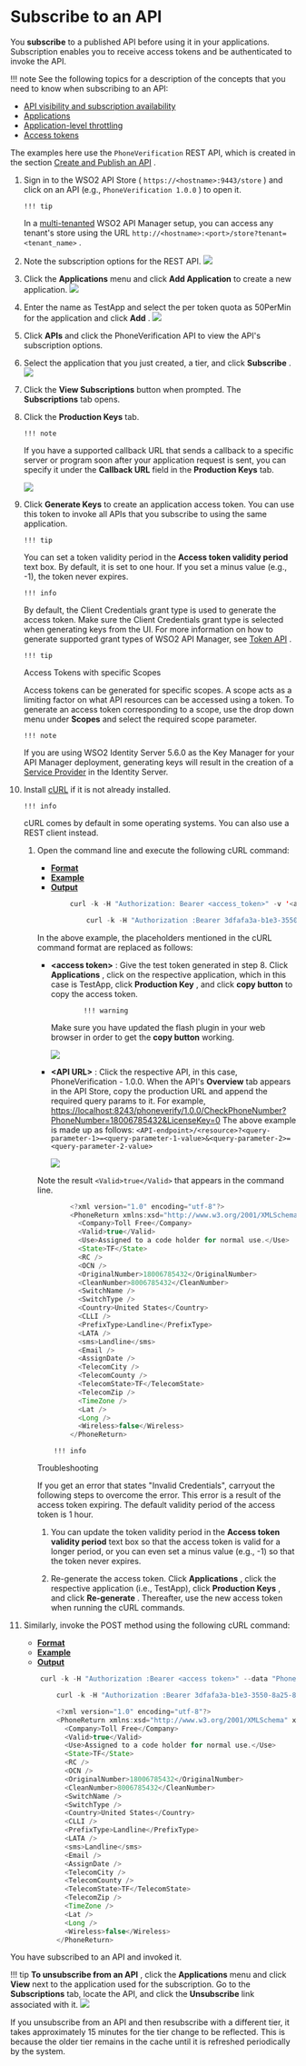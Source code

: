 # Subscribe to an API

You **subscribe** to a published API before using it in your applications. Subscription enables you to receive access tokens and be authenticated to invoke the API.

!!! note
See the following topics for a description of the concepts that you need to know when subscribing to an API:

-   [API visibility and subscription availability](_Key_Concepts_)
-   [Applications](_Key_Concepts_)
-   [Application-level throttling](_Key_Concepts_)
-   [Access tokens](_Key_Concepts_)


The examples here use the `PhoneVerification` REST API, which is created in the section [Create and Publish an API](_Create_and_Publish_an_API_) .

1.  Sign in to the WSO2 API Store ( `https://<hostname>:9443/store` ) and click on an API (e.g., `PhoneVerification 1.0.0` ) to open it.

        !!! tip
    In a [multi-tenanted](https://docs.wso2.com/display/AM210/Configuring+Multiple+Tenants) WSO2 API Manager setup, you can access any tenant's store using the URL `http://<hostname>:<port>/store?tenant=<tenant_name>` .


2.  Note the subscription options for the REST API.
    ![](attachments/103327837/103327823.png)

3.  Click the **Applications** menu and click **Add Application** to create a new application.
    ![](attachments/103327837/103327822.png)

4.  Enter the name as TestApp and select the per token quota as 50PerMin for the application and click **Add** .
    ![](attachments/103327837/103327821.png)
5.  Click **APIs** and click the PhoneVerification API to view the API's subscription options.
6.  Select the application that you just created, a tier, and click **Subscribe** .
    ![](attachments/103327837/103327820.png)
7.  Click the **View Subscriptions** button when prompted.
    The **Subscriptions** tab opens.

8.  Click the **Production Keys** tab.

        !!! note
    If you have a supported callback URL that sends a callback to a specific server or program soon after your application request is sent, you can specify it under the **Callback URL** field in the **Production Keys** tab.


    ![](attachments/103327837/103327819.png)

9.  Click **Generate Keys** to create an application access token. You can use this token to invoke all APIs that you subscribe to using the same application.

        !!! tip
    You can set a token validity period in the **Access token validity period** text box. By default, it is set to one hour. If you set a minus value (e.g., -1), the token never expires.

        !!! info
    By default, the Client Credentials grant type is used to generate the access token. Make sure the Client Credentials grant type is selected when generating keys from the UI. For more information on how to generate supported grant types of WSO2 API Manager, see [Token API](_Token_API_) .

        !!! tip
    Access Tokens with specific Scopes

    Access tokens can be generated for specific scopes. A scope acts as a limiting factor on what API resources can be accessed using a token. To generate an access token corresponding to a scope, use the drop down menu under **Scopes** and select the required scope parameter.

        !!! note
    If you are using WSO2 Identity Server 5.6.0 as the Key Manager for your API Manager deployment, generating keys will result in the creation of a [Service Provider](https://docs.wso2.com/display/IS560/Configuring+a+Service+Provider) in the Identity Server.


10. Install [cURL](http://curl.haxx.se/download.html) if it is not already installed.

        !!! info
    cURL comes by default in some operating systems. You can also use a REST client instead.


    1.  Open the command line and execute the following cURL command:

        -   [**Format**](#8cc4809c0c3348c58f05f30bf00c7800)
        -   [**Example**](#99180db1a6f047a5beadbfb6b25e8fa2)
        -   [**Output**](#9c9d5499436444b9ab906c5eff942963)

        ``` java
                curl -k -H "Authorization: Bearer <access_token>" -v '<api_url>'
        ```

        ``` java
                    curl -k -H "Authorization :Bearer 3dfafa3a-b1e3-3550-8a25-88e4b4fe2fb3" 'https://localhost:8243/phoneverify/1.0.0/CheckPhoneNumber?PhoneNumber=18006785432&LicenseKey=0'
        ```

        In the above example, the placeholders mentioned in the cURL command format are replaced as follows:

        -   **&lt;access token&gt;** : Give the test token generated in step 8. Click **Applications** , click on the respective application, which in this case is TestApp, click **Production Key** , and click **copy button** to copy the access token.

                        !!! warning
            Make sure you have updated the flash plugin in your web browser in order to get the **copy button** working.


            ![](attachments/103327837/103327825.png)

        -   **&lt;API URL&gt;** : Click the respective API, in this case, PhoneVerification - 1.0.0. When the API's **Overview** tab appears in the API Store, copy the production URL and append the required query params to it.
            For example, <https://localhost:8243/phoneverify/1.0.0/CheckPhoneNumber?PhoneNumber=18006785432&LicenseKey=0>
            The above example is made up as follows:
`<API-endpoint>/<resource>?<query-parameter-1>=<query-parameter-1-value>&<query-parameter-2>=<query-parameter-2-value>                  `

            ![](attachments/103327837/103327824.png)

        Note the result `<Valid>true</Valid>` that appears in the command line.

        ``` java
                <?xml version="1.0" encoding="utf-8"?>
                <PhoneReturn xmlns:xsd="http://www.w3.org/2001/XMLSchema" xmlns:xsi="http://www.w3.org/2001/XMLSchema-instance" xmlns="http://ws.cdyne.com/PhoneVerify/query">
                  <Company>Toll Free</Company>
                  <Valid>true</Valid>
                  <Use>Assigned to a code holder for normal use.</Use>
                  <State>TF</State>
                  <RC />
                  <OCN />
                  <OriginalNumber>18006785432</OriginalNumber>
                  <CleanNumber>8006785432</CleanNumber>
                  <SwitchName />
                  <SwitchType />
                  <Country>United States</Country>
                  <CLLI />
                  <PrefixType>Landline</PrefixType>
                  <LATA />
                  <sms>Landline</sms>
                  <Email />
                  <AssignDate />
                  <TelecomCity />
                  <TelecomCounty />
                  <TelecomState>TF</TelecomState>
                  <TelecomZip />
                  <TimeZone />
                  <Lat />
                  <Long />
                  <Wireless>false</Wireless>
                </PhoneReturn>
        ```

                !!! info
        Troubleshooting

        If you get an error that states "Invalid Credentials", carryout the following steps to overcome the error. This error is a result of the access token expiring. The default validity period of the access token is 1 hour.

        1.  You can update the token validity period in the **Access token validity period** text box so that the access token is valid for a longer period, or you can even set a minus value (e.g., -1) so that the token never expires.

        2.  Re-generate the access token.
            Click **Applications** , click the respective application (i.e., TestApp), click **Production Keys** , and click **Re-generate** . Thereafter, use the new access token when running the cURL commands.


11. Similarly, invoke the POST method using the following cURL command:

    -   [**Format**](#5b14b8ba8f8e4280ba7e2a64fec68e24)
    -   [**Example**](#193f3dd827ff430da56f6e0a66dcda8b)
    -   [**Output**](#e15276bc5ec84915941b7b10ffe3bf46)

    ``` java
        curl -k -H "Authorization :Bearer <access token>" --data "PhoneNumber=<phone_number>&LicenseKey=<license_key>" <api_url>
    ```

    ``` java
            curl -k -H "Authorization :Bearer 3dfafa3a-b1e3-3550-8a25-88e4b4fe2fb3" --data "PhoneNumber=18006785432&LicenseKey=0" https://localhost:8243/phoneverify/1.0.0/CheckPhoneNumber
    ```

    ``` java
            <?xml version="1.0" encoding="utf-8"?>
            <PhoneReturn xmlns:xsd="http://www.w3.org/2001/XMLSchema" xmlns:xsi="http://www.w3.org/2001/XMLSchema-instance" xmlns="http://ws.cdyne.com/PhoneVerify/query">
              <Company>Toll Free</Company>
              <Valid>true</Valid>
              <Use>Assigned to a code holder for normal use.</Use>
              <State>TF</State>
              <RC />
              <OCN />
              <OriginalNumber>18006785432</OriginalNumber>
              <CleanNumber>8006785432</CleanNumber>
              <SwitchName />
              <SwitchType />
              <Country>United States</Country>
              <CLLI />
              <PrefixType>Landline</PrefixType>
              <LATA />
              <sms>Landline</sms>
              <Email />
              <AssignDate />
              <TelecomCity />
              <TelecomCounty />
              <TelecomState>TF</TelecomState>
              <TelecomZip />
              <TimeZone />
              <Lat />
              <Long />
              <Wireless>false</Wireless>
            </PhoneReturn>
    ```

You have subscribed to an API and invoked it.

!!! tip
**To unsubscribe from an API** , click the **Applications** menu and click **View** next to the application used for the subscription. Go to the **Subscriptions** tab, locate the API, and click the **Unsubscribe** link associated with it.
![](attachments/103327837/103327818.png)

If you unsubscribe from an API and then resubscribe with a different tier, it takes approximately 15 minutes for the tier change to be reflected. This is because the older tier remains in the cache until it is refreshed periodically by the system.


